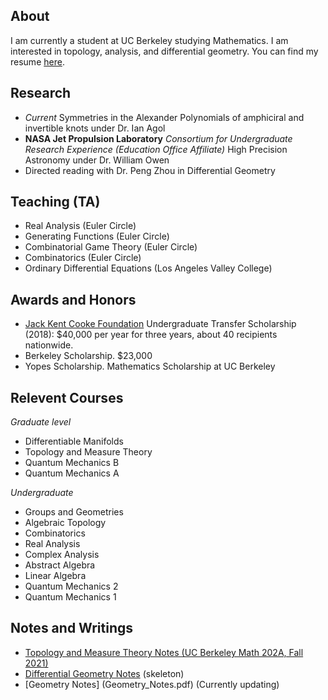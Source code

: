 ## About
I am currently a student at UC Berkeley studying Mathematics. I am interested in topology, analysis, and differential geometry. You can find my resume [here](Resume.pdf). 

## Research 
- *Current* Symmetries in the Alexander Polynomials of amphiciral and invertible knots under Dr. Ian Agol
- **NASA Jet Propulsion Laboratory** *Consortium for Undergraduate Research Experience (Education Office Affiliate)* High Precision Astronomy under Dr. William Owen 
- Directed reading with Dr. Peng Zhou in Differential Geometry

## Teaching (TA)
- Real Analysis (Euler Circle)
- Generating Functions (Euler Circle)
- Combinatorial Game Theory (Euler Circle)
- Combinatorics (Euler Circle)
- Ordinary Differential Equations (Los Angeles Valley College)

## Awards and Honors
- [Jack Kent Cooke Foundation](https://jkcf.org) Undergraduate Transfer
  Scholarship (2018): $40,000 per year for three years, about 40 recipients
  nationwide.
- Berkeley Scholarship. $23,000
- Yopes Scholarship. Mathematics Scholarship at UC Berkeley

## Relevent Courses
*Graduate level*
- Differentiable Manifolds 
- Topology and Measure Theory 
- Quantum Mechanics B
- Quantum Mechanics A

*Undergraduate*
- Groups and Geometries
- Algebraic Topology
- Combinatorics
- Real Analysis
- Complex Analysis
- Abstract Algebra
- Linear Algebra
- Quantum Mechanics 2
- Quantum Mechanics 1

## Notes and Writings
- [Topology and Measure Theory Notes (UC Berkeley Math 202A, Fall 2021)](Topology_and_Measure_Theory_Notes.pdf)
- [Differential Geometry Notes](Differentiable_Manifolds_Notes.pdf) (skeleton)
- [Geometry Notes] (Geometry_Notes.pdf) (Currently updating)
